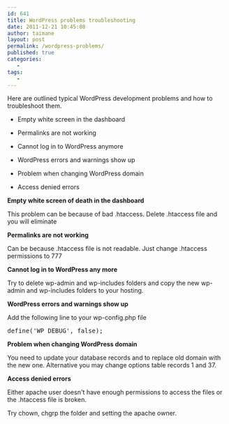 ```yaml
---
id: 641
title: WordPress problems troubleshooting
date: 2011-12-21 10:45:08
author: taimane
layout: post
permalink: /wordpress-problems/
published: true
categories:
   -
tags:
   -
---
```

Here are outlined typical WordPress development problems and how to troubleshoot them.

* Empty white screen in the dashboard
* Permalinks are not working
* Cannot log in to WordPress anymore
* WordPress errors and warnings show up
* Problem when changing WordPress domain
* Access denied errors

<strong> Empty white screen of death in the dashboard</strong>
This problem can be because of bad .htaccess. Delete  .htaccess file and you will eliminate 

<strong>Permalinks are not working</strong>
Can be because .htaccess file is not readable. Just change .htaccess permissions to 777 

<strong>Cannot log in to WordPress any more</strong>
Try to delete wp-admin and wp-includes folders and copy the new wp-admin and wp-includes folders to your hosting.

<strong>WordPress errors and warnings show up</strong>
Add the following line to your wp-config.php file <pre>define('WP_DEBUG', false);</pre>

<strong>Problem when changing WordPress domain</strong>
You need to update your database records and to replace old domain with the new one. Alternative you may change options table records 1 and 37.

<strong>Access denied errors</strong>
Either apache user doesn't have enough permissions to access the files or the .htaccess file is broken.
Try chown, chgrp the folder and setting the apache owner.

  

